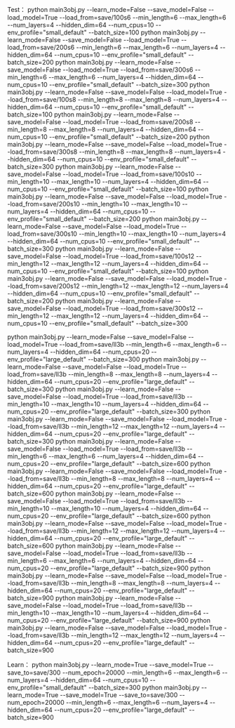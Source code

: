 
Test：
python main3obj.py --learn_mode=False --save_model=False --load_model=True --load_from=save/100s6 --min_length=6 --max_length=6 --num_layers=4 --hidden_dim=64 --num_cpus=10 --env_profile="small_default" --batch_size=100
python main3obj.py --learn_mode=False --save_model=False --load_model=True --load_from=save/200s6 --min_length=6 --max_length=6 --num_layers=4 --hidden_dim=64 --num_cpus=10 --env_profile="small_default" --batch_size=200
python main3obj.py --learn_mode=False --save_model=False --load_model=True --load_from=save/300s6 --min_length=6 --max_length=6 --num_layers=4 --hidden_dim=64 --num_cpus=10 --env_profile="small_default" --batch_size=300
python main3obj.py --learn_mode=False --save_model=False --load_model=True --load_from=save/100s8 --min_length=8 --max_length=8 --num_layers=4 --hidden_dim=64 --num_cpus=10 --env_profile="small_default" --batch_size=100
python main3obj.py --learn_mode=False --save_model=False --load_model=True --load_from=save/200s8 --min_length=8 --max_length=8 --num_layers=4 --hidden_dim=64 --num_cpus=10 --env_profile="small_default" --batch_size=200
python main3obj.py --learn_mode=False --save_model=False --load_model=True --load_from=save/300s8 --min_length=8 --max_length=8 --num_layers=4 --hidden_dim=64 --num_cpus=10 --env_profile="small_default" --batch_size=300
python main3obj.py --learn_mode=False --save_model=False --load_model=True --load_from=save/100s10 --min_length=10 --max_length=10 --num_layers=4 --hidden_dim=64 --num_cpus=10 --env_profile="small_default" --batch_size=100
python main3obj.py --learn_mode=False --save_model=False --load_model=True --load_from=save/200s10 --min_length=10 --max_length=10 --num_layers=4 --hidden_dim=64 --num_cpus=10 --env_profile="small_default" --batch_size=200
python main3obj.py --learn_mode=False --save_model=False --load_model=True --load_from=save/300s10 --min_length=10 --max_length=10 --num_layers=4 --hidden_dim=64 --num_cpus=10 --env_profile="small_default" --batch_size=300
python main3obj.py --learn_mode=False --save_model=False --load_model=True --load_from=save/100s12 --min_length=12 --max_length=12 --num_layers=4 --hidden_dim=64 --num_cpus=10 --env_profile="small_default" --batch_size=100
python main3obj.py --learn_mode=False --save_model=False --load_model=True --load_from=save/200s12 --min_length=12 --max_length=12 --num_layers=4 --hidden_dim=64 --num_cpus=10 --env_profile="small_default" --batch_size=200
python main3obj.py --learn_mode=False --save_model=False --load_model=True --load_from=save/300s12 --min_length=12 --max_length=12 --num_layers=4 --hidden_dim=64 --num_cpus=10 --env_profile="small_default" --batch_size=300

python main3obj.py --learn_mode=False --save_model=False --load_model=True --load_from=save/ll3b --min_length=6 --max_length=6 --num_layers=4 --hidden_dim=64 --num_cpus=20 --env_profile="large_default" --batch_size=300
python main3obj.py --learn_mode=False --save_model=False --load_model=True --load_from=save/ll3b --min_length=8 --max_length=8 --num_layers=4 --hidden_dim=64 --num_cpus=20 --env_profile="large_default" --batch_size=300
python main3obj.py --learn_mode=False --save_model=False --load_model=True --load_from=save/ll3b --min_length=10 --max_length=10 --num_layers=4 --hidden_dim=64 --num_cpus=20 --env_profile="large_default" --batch_size=300
python main3obj.py --learn_mode=False --save_model=False --load_model=True --load_from=save/ll3b --min_length=12 --max_length=12 --num_layers=4 --hidden_dim=64 --num_cpus=20 --env_profile="large_default" --batch_size=300
python main3obj.py --learn_mode=False --save_model=False --load_model=True --load_from=save/ll3b --min_length=6 --max_length=6 --num_layers=4 --hidden_dim=64 --num_cpus=20 --env_profile="large_default" --batch_size=600
python main3obj.py --learn_mode=False --save_model=False --load_model=True --load_from=save/ll3b --min_length=8 --max_length=8 --num_layers=4 --hidden_dim=64 --num_cpus=20 --env_profile="large_default" --batch_size=600
python main3obj.py --learn_mode=False --save_model=False --load_model=True --load_from=save/ll3b --min_length=10 --max_length=10 --num_layers=4 --hidden_dim=64 --num_cpus=20 --env_profile="large_default" --batch_size=600
python main3obj.py --learn_mode=False --save_model=False --load_model=True --load_from=save/ll3b --min_length=12 --max_length=12 --num_layers=4 --hidden_dim=64 --num_cpus=20 --env_profile="large_default" --batch_size=600
python main3obj.py --learn_mode=False --save_model=False --load_model=True --load_from=save/ll3b --min_length=6 --max_length=6 --num_layers=4 --hidden_dim=64 --num_cpus=20 --env_profile="large_default" --batch_size=900
python main3obj.py --learn_mode=False --save_model=False --load_model=True --load_from=save/ll3b --min_length=8 --max_length=8 --num_layers=4 --hidden_dim=64 --num_cpus=20 --env_profile="large_default" --batch_size=900
python main3obj.py --learn_mode=False --save_model=False --load_model=True --load_from=save/ll3b --min_length=10 --max_length=10 --num_layers=4 --hidden_dim=64 --num_cpus=20 --env_profile="large_default" --batch_size=900
python main3obj.py --learn_mode=False --save_model=False --load_model=True --load_from=save/ll3b --min_length=12 --max_length=12 --num_layers=4 --hidden_dim=64 --num_cpus=20 --env_profile="large_default" --batch_size=900

Learn：
python main3obj.py --learn_mode=True --save_model=True --save_to=save/300 --num_epoch=20000 --min_length=6 --max_length=6 --num_layers=4 --hidden_dim=64 --num_cpus=10 --env_profile="small_default" --batch_size=300
python main3obj.py --learn_mode=True --save_model=True --save_to=save/300 --num_epoch=20000 --min_length=6 --max_length=6 --num_layers=4 --hidden_dim=64 --num_cpus=20 --env_profile="large_default" --batch_size=900

